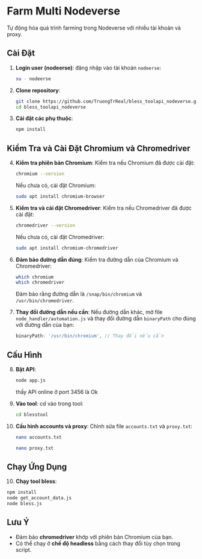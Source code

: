 # Farm Multi Nodeverse

Tự động hóa quá trình farming trong Nodeverse với nhiều tài khoản và proxy.

## Cài Đặt

1. **Login user (nodeerse)**:
   đăng nhập vào tài khoản `nodeerse`:
   ```bash
   su - nodeerse
   ```

2. **Clone repository**:
   ```bash
   git clone https://github.com/TruongTrReal/bless_toolapi_nodeverse.git
   cd bless_toolapi_nodeverse
   ```

3. **Cài đặt các phụ thuộc**:
   ```bash
   npm install
   ```

## Kiểm Tra và Cài Đặt Chromium và Chromedriver

4. **Kiểm tra phiên bản Chromium**:
   Kiểm tra nếu Chromium đã được cài đặt:
   ```bash
   chromium --version
   ```
   Nếu chưa có, cài đặt Chromium:
   ```bash
   sudo apt install chromium-browser
   ```

5. **Kiểm tra và cài đặt Chromedriver**:
   Kiểm tra nếu Chromedriver đã được cài đặt:
   ```bash
   chromedriver --version
   ```
   Nếu chưa có, cài đặt Chromedriver:
   ```bash
   sudo apt install chromium-chromedriver
   ```

6. **Đảm bảo đường dẫn đúng**:
   Kiểm tra đường dẫn của Chromium và Chromedriver:
   ```bash
   which chromium
   which chromedriver
   ```
   Đảm bảo rằng đường dẫn là `/snap/bin/chromium` và `/usr/bin/chromedriver`.

7. **Thay đổi đường dẫn nếu cần**:
   Nếu đường dẫn khác, mở file `node_handler/automation.js` và thay đổi đường dẫn `binaryPath` cho đúng với đường dẫn của bạn:
   ```javascript
   binaryPath: '/usr/bin/chromium', // Thay đổi nếu cần
   ```

## Cấu Hình

8. **Bật API**:
   ```bash
   node app.js
   ```
   thấy API online ở port 3456 là Ok

8. **Vào tool**:
   cd vào trong tool:
   ```bash
   cd blesstool
   ```

9. **Cấu hình accounts và proxy**:
   Chỉnh sửa file `accounts.txt` và `proxy.txt`:
   ```bash
   nano accounts.txt
   ```
   ```bash
   nano proxy.txt
   ```

## Chạy Ứng Dụng

10. **Chạy tool bless**:
   ```bash
   npm install
   node get_account_data.js
   node bless.js
   ```

## Lưu Ý

- Đảm bảo **chromedriver** khớp với phiên bản Chromium của bạn.
- Có thể chạy ở **chế độ headless** bằng cách thay đổi tùy chọn trong script.